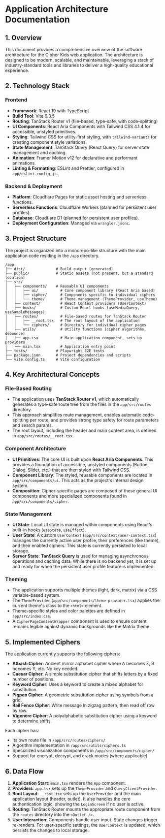 # Application Architecture Documentation

## 1. Overview

This document provides a comprehensive overview of the software architecture for the Cipher Kids web application. The architecture is designed to be modern, scalable, and maintainable, leveraging a stack of industry-standard tools and libraries to deliver a high-quality educational experience.

## 2. Technology Stack

### Frontend
-   **Framework**: React 19 with TypeScript
-   **Build Tool**: Vite 6.3.5
-   **Routing**: TanStack Router v1 (file-based, type-safe, with code-splitting)
-   **UI Components**: React Aria Components with Tailwind CSS 4.1.4 for accessible, unstyled primitives.
-   **Styling**: Tailwind CSS for utility-first styling, with `tailwind-variants` for creating component style variations.
-   **State Management**: TanStack Query (React Query) for server state management and caching.
-   **Animation**: Framer Motion v12 for declarative and performant animations.
-   **Linting & Formatting**: ESLint and Prettier, configured in `app/eslint.config.js`.

### Backend & Deployment
-   **Platform**: Cloudflare Pages for static asset hosting and serverless functions.
-   **Serverless Functions**: Cloudflare Workers (planned for persistent user profiles).
-   **Database**: Cloudflare D1 (planned for persistent user profiles).
-   **Deployment Configuration**: Managed via `wrangler.jsonc`.

## 3. Project Structure

The project is organized into a monorepo-like structure with the main application code residing in the `/app` directory.

```
/app
├── dist/              # Build output (generated)
├── public/            # Static assets (not present, but a standard location)
├── src/
│   ├── components/    # Reusable UI components
│   │   ├── ui/          # Core component library (React Aria based)
│   │   ├── cipher/      # Components specific to individual ciphers
│   │   └── theme/       # Theme management (ThemeProvider, useTheme)
│   ├── context/         # React Context providers (UserContext)
│   ├── hooks/           # Custom React hooks (useMediaQuery, useSampleMessages)
│   ├── routes/          # File-based routes for TanStack Router
│   │   ├── __root.tsx   # The root layout of the application
│   │   └── ciphers/     # Directory for individual cipher pages
│   ├── utils/           # Utility functions (cipher algorithms, debounce)
│   ├── app.tsx          # Main application component, sets up providers
│   └── main.tsx         # Application entry point
├── tests/             # Playwright E2E tests
├── package.json       # Project dependencies and scripts
└── vite.config.ts     # Vite configuration
```

## 4. Key Architectural Concepts

### File-Based Routing
-   The application uses **TanStack Router v1**, which automatically generates a type-safe route tree from the files in the `app/src/routes` directory.
-   This approach simplifies route management, enables automatic code-splitting per route, and provides strong type safety for route parameters and search params.
-   The root layout, including the header and main content area, is defined in `app/src/routes/__root.tsx`.

### Component Architecture
-   **UI Primitives**: The core UI is built upon **React Aria Components**. This provides a foundation of accessible, unstyled components (Button, Dialog, Slider, etc.) that are then styled with Tailwind CSS.
-   **Component Library**: The styled, reusable components are located in `app/src/components/ui`. This acts as the project's internal design system.
-   **Composition**: Cipher-specific pages are composed of these general UI components and more specialized components found in `app/src/components/cipher`.

### State Management
-   **UI State**: Local UI state is managed within components using React's built-in hooks (`useState`, `useEffect`).
-   **User State**: A custom `UserContext` (`app/src/context/user-context.tsx`) manages the currently active user profile, their preferences (like theme), and their enabled ciphers. This state is currently persisted to local storage.
-   **Server State**: **TanStack Query** is used for managing asynchronous operations and caching data. While there is no backend yet, it is set up and ready for when the persistent user profile feature is implemented.

### Theming
-   The application supports multiple themes (light, dark, matrix) via a CSS variable-based system.
-   The `ThemeProvider` (`app/src/components/theme-provider.tsx`) applies the current theme's class to the `<html>` element.
-   Theme-specific styles and color palettes are defined in `app/src/index.css`.
-   A `CipherPageContentWrapper` component is used to ensure content remains legible against dynamic backgrounds like the Matrix theme.

## 5. Implemented Ciphers

The application currently supports the following ciphers:

-   **Atbash Cipher**: Ancient mirror alphabet cipher where A becomes Z, B becomes Y, etc. No key needed.
-   **Caesar Cipher**: A simple substitution cipher that shifts letters by a fixed number of positions.
-   **Keyword Cipher**: Uses a keyword to create a mixed alphabet for substitution.
-   **Pigpen Cipher**: A geometric substitution cipher using symbols from a grid.
-   **Rail Fence Cipher**: Write message in zigzag pattern, then read off row by row.
-   **Vigenère Cipher**: A polyalphabetic substitution cipher using a keyword to determine shifts.

Each cipher has:
-   Its own route file in `/app/src/routes/ciphers/`
-   Algorithm implementation in `/app/src/utils/ciphers.ts`
-   Specialized visualization components in `/app/src/components/cipher/`
-   Support for encrypt, decrypt, and crack modes (where applicable)

## 6. Data Flow

1.  **Application Start**: `main.tsx` renders the `App` component.
2.  **Providers**: `app.tsx` sets up the `ThemeProvider` and `QueryClientProvider`.
3.  **Root Layout**: `__root.tsx` sets up the `UserProvider` and the main application layout (header, outlet). It also handles the core authentication logic, showing the `LoginScreen` if no user is active.
4.  **Routing**: TanStack Router mounts the appropriate route component from the `routes` directory into the `<Outlet />`.
5.  **User Interaction**: Components handle user input. State changes trigger re-renders. For user-specific settings, the `UserContext` is updated, which persists the changes to local storage.

